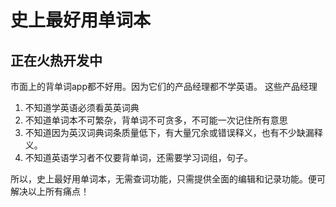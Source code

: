 # 史上最好用单词本
## 正在火热开发中
市面上的背单词app都不好用。因为它们的产品经理都不学英语。
这些产品经理
1. 不知道学英语必须看英英词典
2. 不知道单词本不可繁杂，背单词不可贪多，不可能一次记住所有意思
3. 不知道因为英汉词典词条质量低下，有大量冗余或错误释义，也有不少缺漏释义。
4. 不知道英语学习者不仅要背单词，还需要学习词组，句子。
   
所以，史上最好用单词本，无需查词功能，只需提供全面的编辑和记录功能。便可解决以上所有痛点！

